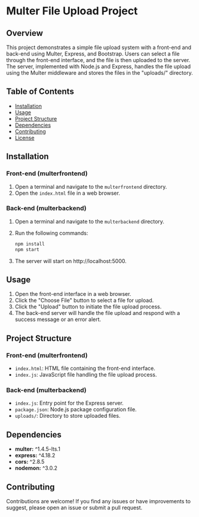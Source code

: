 # Multer File Upload Project

## Overview

This project demonstrates a simple file upload system with a front-end and back-end using Multer, Express, and Bootstrap. Users can select a file through the front-end interface, and the file is then uploaded to the server. The server, implemented with Node.js and Express, handles the file upload using the Multer middleware and stores the files in the "uploads/" directory.

## Table of Contents

- [Installation](#installation)
- [Usage](#usage)
- [Project Structure](#project-structure)
- [Dependencies](#dependencies)
- [Contributing](#contributing)
- [License](#license)

## Installation

### Front-end (multerfrontend)

1. Open a terminal and navigate to the `multerfrontend` directory.
2. Open the `index.html` file in a web browser.

### Back-end (multerbackend)

1. Open a terminal and navigate to the `multerbackend` directory.
2. Run the following commands:

   ```bash
   npm install
   npm start
   ```

3. The server will start on http://localhost:5000.

## Usage

1. Open the front-end interface in a web browser.
2. Click the "Choose File" button to select a file for upload.
3. Click the "Upload" button to initiate the file upload process.
4. The back-end server will handle the file upload and respond with a success message or an error alert.

## Project Structure

### Front-end (multerfrontend)

- `index.html`: HTML file containing the front-end interface.
- `index.js`: JavaScript file handling the file upload process.

### Back-end (multerbackend)

- `index.js`: Entry point for the Express server.
- `package.json`: Node.js package configuration file.
- `uploads/`: Directory to store uploaded files.

## Dependencies

- **multer:** ^1.4.5-lts.1
- **express:** ^4.18.2
- **cors:** ^2.8.5
- **nodemon:** ^3.0.2

## Contributing

Contributions are welcome! If you find any issues or have improvements to suggest, please open an issue or submit a pull request.
